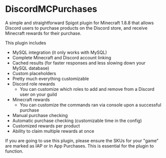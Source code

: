 # DiscordMCPurchases
A simple and straightforward Spigot plugin for Minecraft 1.8.8 that allows Discord users to purchase products on the Discord store, and receive Minecraft rewards for their purchase.

This plugin includes
* MySQL integration (it only works with MySQL)
* Complete Minecraft and Discord account linking
* Cached results (for faster responses and less slowing down your MySQL database)
* Custom placeholders
* Pretty much everything customizable
* Discord role rewards
    * You can customize which roles to add and remove from a Discord user on your guild
* Minecraft rewards
    * You can customize the commands ran via console upon a successful purchase
* Manual purchase checking
* Automatic purchase checking (customizable time in the config)
* Customized rewards per product
* Ability to claim multiple rewards at once

If you are going to use this plugin, please ensure the SKUs for your "game" are marked as IAP or In App Purchases. This is essential for the plugin to function.
